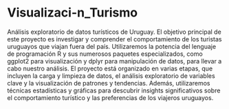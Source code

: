 # Visualizaci-n_Turismo
Análisis exploratorio de datos turísticos de Uruguay.
El objetivo principal de este proyecto es investigar y comprender el comportamiento de los turistas uruguayos que viajan fuera del país. Utilizaremos la potencia del lenguaje de programación R y sus numerosos paquetes especializados, como ggplot2 para visualización y dplyr para manipulación de datos, para llevar a cabo nuestro análisis.
El proyecto está organizado en varias etapas, que incluyen la carga y limpieza de datos, el análisis exploratorio de variables clave y la visualización de patrones y tendencias. Además, utilizaremos técnicas estadísticas y gráficas para descubrir insights significativos sobre el comportamiento turístico y las preferencias de los viajeros uruguayos.
